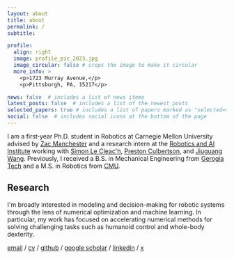 ```yaml
---
layout: about
title: about
permalink: /
subtitle: 

profile:
  align: right
  image: profile_pic_2023.jpg
  image_circular: false # crops the image to make it circular
  more_info: >
    <p>1723 Murray Avenue,</p>
    <p>Pittsburgh, PA, 15217</p>

news: false  # includes a list of news items
latest_posts: false  # includes a list of the newest posts
selected_papers: true # includes a list of papers marked as "selected={true}"
social: false  # includes social icons at the bottom of the page
---
```


I am a first‑year Ph.D. student in Robotics at Carnegie Mellon University advised by [Zac Manchester](rexlab.ri.cmu.edu) and a research intern at the [Robotics and AI Institute](https://rai-inst.com) working with [Simon Le Cleac'h](https://simon-lc.github.io), [Preston Culbertson](https://pculbertson.github.io), and [Jiuguang Wang](https://www.robo.guru). Previously, I received a B.S. in Mechanical Engineering from [Gerogia Tech](https://www.gatech.edu) and a M.S. in Robotics from [CMU](https://www.cmu.edu).

<!-- add section title -->
## Research
I'm broadly interested in modeling and decision-making for robotic systems through the lens of numerical optimization and machine learning. In particular, my work has focused on accelerating numerical methods for solving challenging tasks such as humanoid control and whole-body dexterity.

<!-- centered email, github, twitter, and cv links -->
[email](mailto:johnzhang@cmu.edu) / [cv](/assets//pdf/John_Zhang_CV.pdf) / [github](https://github.com/johnzhang3) / [google scholar](https://scholar.google.com/citations?user=https://scholar.google.com/citations?hl=en&user=6YaGzpwAAAAJ) / [linkedin](https://www.linkedin.com/in/john-zhang-01) / [x](https://twitter.com/johnzhangx)

<!-- Write your biography here. Tell the world about yourself. Link to your favorite [subreddit](http://reddit.com). You can put a picture in, too. The code is already in, just name your picture `prof_pic.jpg` and put it in the `img/` folder. -->

<!-- Put your address / P.O. box / other info right below your picture. You can also disable any of these elements by editing `profile` property of the YAML header of your `_pages/about.md`. Edit `_bibliography/papers.bib` and Jekyll will render your [publications page](/al-folio/publications/) automatically. -->

<!-- Link to your social media connections, too. This theme is set up to use [Font Awesome icons](https://fontawesome.com/) and [Academicons](https://jpswalsh.github.io/academicons/), like the ones below. Add your Facebook, Twitter, LinkedIn, Google Scholar, or just disable all of them. -->